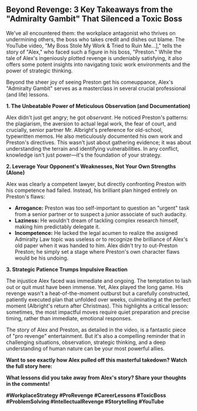 ## Beyond Revenge: 3 Key Takeaways from the "Admiralty Gambit" That Silenced a Toxic Boss

We've all encountered them: the workplace antagonist who thrives on undermining others, the boss who takes credit and dishes out blame. The YouTube video, "My Boss Stole My Work & Tried to Ruin Me...]," tells the story of "Alex," who faced such a figure in his boss, "Preston." While the tale of Alex's ingeniously plotted revenge is undeniably satisfying, it also offers some potent insights into navigating toxic work environments and the power of strategic thinking.

Beyond the sheer joy of seeing Preston get his comeuppance, Alex's "Admiralty Gambit" serves as a masterclass in several crucial professional (and life) lessons.

**1. The Unbeatable Power of Meticulous Observation (and Documentation)**

Alex didn't just get angry; he got *observant*. He noticed Preston's patterns: the plagiarism, the aversion to actual legal work, the fear of court, and crucially, senior partner Mr. Albright's preference for old-school, typewritten memos. He also meticulously documented his own work and Preston's directives. This wasn't just about gathering evidence; it was about understanding the terrain and identifying vulnerabilities. In any conflict, knowledge isn't just power—it's the foundation of your strategy.

**2. Leverage Your Opponent's Weaknesses, Not Your Own Strengths (Alone)**

Alex was clearly a competent lawyer, but directly confronting Preston with his competence had failed. Instead, his brilliant plan hinged entirely on Preston's flaws:

  * **Arrogance:** Preston was too self-important to question an "urgent" task from a senior partner or to suspect a junior associate of such audacity.
  * **Laziness:** He wouldn't dream of tackling complex research himself, making him predictably delegate it.
  * **Incompetence:** He lacked the legal acumen to realize the assigned Admiralty Law topic was useless *or* to recognize the brilliance of Alex's old paper when it was handed to him.
    Alex didn't try to out-Preston Preston; he simply set a stage where Preston's own character flaws would be his undoing.

**3. Strategic Patience Trumps Impulsive Reaction**

The injustice Alex faced was immediate and ongoing. The temptation to lash out or quit must have been immense. Yet, Alex played the long game. His revenge wasn't a heat-of-the-moment outburst but a carefully constructed, patiently executed plan that unfolded over weeks, culminating at the perfect moment (Albright's return after Christmas). This highlights a critical lesson: sometimes, the most impactful moves require quiet preparation and precise timing, rather than immediate, emotional responses.

The story of Alex and Preston, as detailed in the video, is a fantastic piece of "pro revenge" entertainment. But it's also a compelling reminder that in challenging situations, observation, strategic thinking, and a deep understanding of human nature can be your most powerful allies.

**Want to see exactly how Alex pulled off this masterful takedown? Watch the full story here:**

[](https://www.google.com/search?q=https://youtu.be/LugOHt4E-oo)

**What lessons did you take away from Alex's story? Share your thoughts in the comments\!**

**\#WorkplaceStrategy \#ProRevenge \#CareerLessons \#ToxicBoss \#ProblemSolving \#IntellectualRevenge \#Storytelling \#YouTube**
